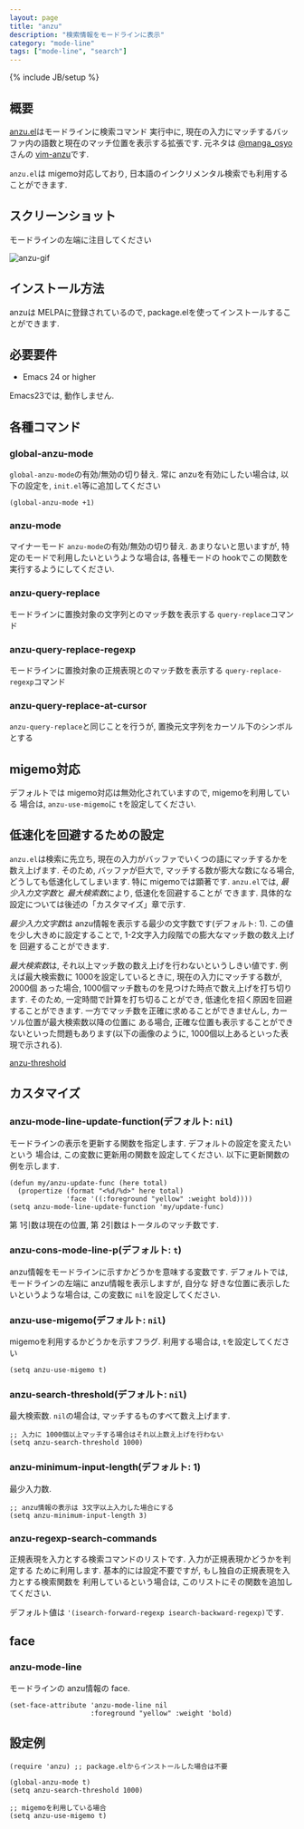 ```yaml
---
layout: page
title: "anzu"
description: "検索情報をモードラインに表示"
category: "mode-line"
tags: ["mode-line", "search"]
---
```

{% include JB/setup %}

## 概要

[anzu.el](https://github.com/syohex/emacs-anzu)はモードラインに検索コマンド
実行中に, 現在の入力にマッチするバッファ内の語数と現在のマッチ位置を表示する拡張です.
元ネタは [@manga_osyo](https://twitter.com/manga_osyo)さんの [vim-anzu](https://github.com/osyo-manga/vim-anzu)です.


`anzu.el`は migemo対応しており, 日本語のインクリメンタル検索でも利用することができます.


## スクリーンショット
モードラインの左端に注目してください

![anzu-gif](https://github.com/syohex/emacs-anzu/raw/master/image/anzu.gif)


## インストール方法

anzuは MELPAに登録されているので, package.elを使ってインストールすることができます.


## 必要要件

* Emacs 24 or higher

Emacs23では, 動作しません.


## 各種コマンド

### global-anzu-mode

`global-anzu-mode`の有効/無効の切り替え. 常に anzuを有効にしたい場合は,
以下の設定を, `init.el`等に追加してください

```common-lisp
(global-anzu-mode +1)
```

### anzu-mode

マイナーモード `anzu-mode`の有効/無効の切り替え. あまりないと思いますが,
特定のモードで利用したいというような場合は, 各種モードの hookでこの関数を
実行するようにしてください.

### anzu-query-replace

モードラインに置換対象の文字列とのマッチ数を表示する `query-replace`コマンド

### anzu-query-replace-regexp

モードラインに置換対象の正規表現とのマッチ数を表示する `query-replace-regexp`コマンド

### anzu-query-replace-at-cursor

`anzu-query-replace`と同じことを行うが, 置換元文字列をカーソル下のシンボルとする


## migemo対応
デフォルトでは migemo対応は無効化されていますので, migemoを利用している
場合は, `anzu-use-migemo`に `t`を設定してください.


## 低速化を回避するための設定
`anzu.el`は検索に先立ち, 現在の入力がバッファでいくつの語にマッチするかを
数え上げます. そのため, バッファが巨大で, マッチする数が膨大な数になる場合,
どうしても低速化してしまいます. 特に migemoでは顕著です.
`anzu.el`では, *最少入力文字数*と *最大検索数*により, 低速化を回避することが
できます. 具体的な設定については後述の「カスタマイズ」章で示す.


*最少入力文字数*は anzu情報を表示する最少の文字数です(デフォルト: 1).
この値を少し大きめに設定することで, 1-2文字入力段階での膨大なマッチ数の数え上げを
回避することができます.


*最大検索数*は, それ以上マッチ数の数え上げを行わないというしきい値です.
例えば最大検索数に 1000を設定しているときに, 現在の入力にマッチする数が, 2000個
あった場合, 1000個マッチ数ものを見つけた時点で数え上げを打ち切ります. そのため,
一定時間で計算を打ち切ることができ, 低速化を招く原因を回避することができます.
一方でマッチ数を正確に求めることができませんし, カーソル位置が最大検索数以降の位置に
ある場合, 正確な位置も表示することができないといった問題もあります(以下の画像のように,
1000個以上あるといった表現で示される).


[anzu-threshold](https://github.com/syohex/emacs-anzu/blob/master/image/anzu-threshold.png)


## カスタマイズ

### anzu-mode-line-update-function(デフォルト: `nil`)

モードラインの表示を更新する関数を指定します. デフォルトの設定を変えたいという
場合は, この変数に更新用の関数を設定してください. 以下に更新関数の例を示します.

```common-lisp
(defun my/anzu-update-func (here total)
  (propertize (format "<%d/%d>" here total)
              'face '((:foreground "yellow" :weight bold))))
(setq anzu-mode-line-update-function 'my/update-func)
```

第 1引数は現在の位置, 第 2引数はトータルのマッチ数です.


### anzu-cons-mode-line-p(デフォルト: `t`)
anzu情報をモードラインに示すかどうかを意味する変数です.
デフォルトでは, モードラインの左端に anzu情報を表示しますが, 自分な
好きな位置に表示したいというような場合は, この変数に `nil`を設定してください.


### anzu-use-migemo(デフォルト: `nil`)
migemoを利用するかどうかを示すフラグ. 利用する場合は, `t`を設定してください

```common-lisp
(setq anzu-use-migemo t)
```

### anzu-search-threshold(デフォルト: `nil`)
最大検索数. `nil`の場合は, マッチするものすべて数え上げます.

```common-lisp
;; 入力に 1000個以上マッチする場合はそれ以上数え上げを行わない
(setq anzu-search-threshold 1000)
```


### anzu-minimum-input-length(デフォルト: 1)
最少入力数.

```common-lisp
;; anzu情報の表示は 3文字以上入力した場合にする
(setq anzu-minimum-input-length 3)
```


### anzu-regexp-search-commands
正規表現を入力とする検索コマンドのリストです. 入力が正規表現かどうかを判定する
ために利用します. 基本的には設定不要ですが, もし独自の正規表現を入力とする検索関数を
利用しているという場合は, このリストにその関数を追加してください.


デフォルト値は `'(isearch-forward-regexp isearch-backward-regexp)`です.


## face

### anzu-mode-line
モードラインの anzu情報の face.

```common-lisp
(set-face-attribute 'anzu-mode-line nil
                    :foreground "yellow" :weight 'bold)
```

## 設定例

```common-lisp
(require 'anzu) ;; package.elからインストールした場合は不要

(global-anzu-mode t)
(setq anzu-search-threshold 1000)

;; migemoを利用している場合
(setq anzu-use-migemo t)
```
